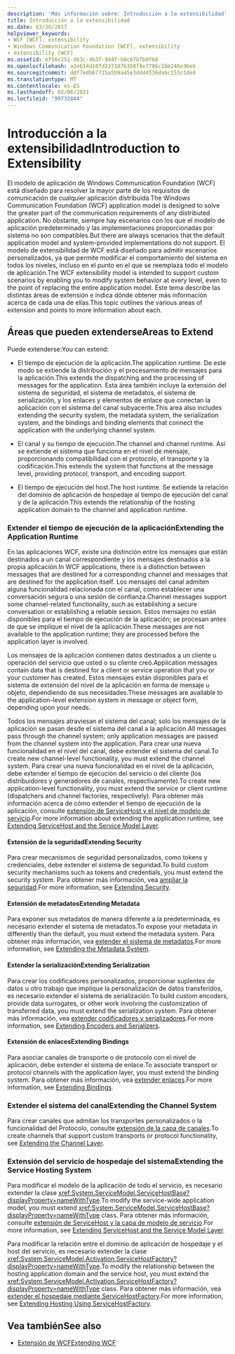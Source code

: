 ```yaml
---
description: 'Más información sobre: Introducción a la extensibilidad'
title: Introducción a la extensibilidad
ms.date: 03/30/2017
helpviewer_keywords:
- WCF [WCF], extensibility
- Windows Communication Foundation [WCF], extensibility
- extensibility [WCF]
ms.assetid: ef56c251-d63c-4b3f-944f-b0c67bfb0f68
ms.openlocfilehash: a3e614d107d2371076358f8e7786c1bb246e36eb
ms.sourcegitcommit: ddf7edb67715a5b9a45e3dd44536dabc153c1de0
ms.translationtype: MT
ms.contentlocale: es-ES
ms.lasthandoff: 02/06/2021
ms.locfileid: "99732844"
---
```

# <a name="introduction-to-extensibility"></a><span data-ttu-id="67fd0-103">Introducción a la extensibilidad</span><span class="sxs-lookup"><span data-stu-id="67fd0-103">Introduction to Extensibility</span></span>

<span data-ttu-id="67fd0-104">El modelo de aplicación de Windows Communication Foundation (WCF) está diseñado para resolver la mayor parte de los requisitos de comunicación de cualquier aplicación distribuida.</span><span class="sxs-lookup"><span data-stu-id="67fd0-104">The Windows Communication Foundation (WCF) application model is designed to solve the greater part of the communication requirements of any distributed application.</span></span> <span data-ttu-id="67fd0-105">No obstante, siempre hay escenarios con los que el modelo de aplicación predeterminado y las implementaciones proporcionadas por sistema no son compatibles.</span><span class="sxs-lookup"><span data-stu-id="67fd0-105">But there are always scenarios that the default application model and system-provided implementations do not support.</span></span> <span data-ttu-id="67fd0-106">El modelo de extensibilidad de WCF está diseñado para admitir escenarios personalizados, ya que permite modificar el comportamiento del sistema en todos los niveles, incluso en el punto en el que se reemplaza todo el modelo de aplicación.</span><span class="sxs-lookup"><span data-stu-id="67fd0-106">The WCF extensibility model is intended to support custom scenarios by enabling you to modify system behavior at every level, even to the point of replacing the entire application model.</span></span> <span data-ttu-id="67fd0-107">Este tema describe las distintas áreas de extensión e indica dónde obtener más información acerca de cada una de ellas.</span><span class="sxs-lookup"><span data-stu-id="67fd0-107">This topic outlines the various areas of extension and points to more information about each.</span></span>  
  
## <a name="areas-to-extend"></a><span data-ttu-id="67fd0-108">Áreas que pueden extenderse</span><span class="sxs-lookup"><span data-stu-id="67fd0-108">Areas to Extend</span></span>  

 <span data-ttu-id="67fd0-109">Puede extenderse:</span><span class="sxs-lookup"><span data-stu-id="67fd0-109">You can extend:</span></span>  
  
- <span data-ttu-id="67fd0-110">El tiempo de ejecución de la aplicación.</span><span class="sxs-lookup"><span data-stu-id="67fd0-110">The application runtime.</span></span> <span data-ttu-id="67fd0-111">De este modo se extiende la distribución y el procesamiento de mensajes para la aplicación.</span><span class="sxs-lookup"><span data-stu-id="67fd0-111">This extends the dispatching and the processing of messages for the application.</span></span> <span data-ttu-id="67fd0-112">Esta área también incluye la extensión del sistema de seguridad, el sistema de metadatos, el sistema de serialización, y los enlaces y elementos de enlace que conectan la aplicación con el sistema del canal subyacente.</span><span class="sxs-lookup"><span data-stu-id="67fd0-112">This area also includes extending the security system, the metadata system, the serialization system, and the bindings and binding elements that connect the application with the underlying channel system.</span></span>  
  
- <span data-ttu-id="67fd0-113">El canal y su tiempo de ejecución.</span><span class="sxs-lookup"><span data-stu-id="67fd0-113">The channel and channel runtime.</span></span> <span data-ttu-id="67fd0-114">Así se extiende el sistema que funciona en el nivel de mensaje, proporcionando compatibilidad con el protocolo, el transporte y la codificación.</span><span class="sxs-lookup"><span data-stu-id="67fd0-114">This extends the system that functions at the message level, providing protocol, transport, and encoding support.</span></span>  
  
- <span data-ttu-id="67fd0-115">El tiempo de ejecución del host.</span><span class="sxs-lookup"><span data-stu-id="67fd0-115">The host runtime.</span></span> <span data-ttu-id="67fd0-116">Se extiende la relación del dominio de aplicación de hospedaje al tiempo de ejecución del canal y de la aplicación.</span><span class="sxs-lookup"><span data-stu-id="67fd0-116">This extends the relationship of the hosting application domain to the channel and application runtime.</span></span>  
  
### <a name="extending-the-application-runtime"></a><span data-ttu-id="67fd0-117">Extender el tiempo de ejecución de la aplicación</span><span class="sxs-lookup"><span data-stu-id="67fd0-117">Extending the Application Runtime</span></span>  

 <span data-ttu-id="67fd0-118">En las aplicaciones WCF, existe una distinción entre los mensajes que están destinados a un canal correspondiente y los mensajes destinados a la propia aplicación.</span><span class="sxs-lookup"><span data-stu-id="67fd0-118">In WCF applications, there is a distinction between messages that are destined for a corresponding channel and messages that are destined for the application itself.</span></span> <span data-ttu-id="67fd0-119">Los mensajes del canal admiten alguna funcionalidad relacionada con el canal, como establecer una conversación segura o una sesión de confianza.</span><span class="sxs-lookup"><span data-stu-id="67fd0-119">Channel messages support some channel-related functionality, such as establishing a secure conversation or establishing a reliable session.</span></span> <span data-ttu-id="67fd0-120">Estos mensajes no están disponibles para el tiempo de ejecución de la aplicación; se procesan antes de que se implique el nivel de la aplicación.</span><span class="sxs-lookup"><span data-stu-id="67fd0-120">These messages are not available to the application runtime; they are processed before the application layer is involved.</span></span>  
  
 <span data-ttu-id="67fd0-121">Los mensajes de la aplicación contienen datos destinados a un cliente u operación del servicio que usted o su cliente creó.</span><span class="sxs-lookup"><span data-stu-id="67fd0-121">Application messages contain data that is destined for a client or service operation that you or your customer has created.</span></span> <span data-ttu-id="67fd0-122">Estos mensajes están disponibles para el sistema de extensión del nivel de la aplicación en forma de mensaje u objeto, dependiendo de sus necesidades.</span><span class="sxs-lookup"><span data-stu-id="67fd0-122">These messages are available to the application-level extension system in message or object form, depending upon your needs.</span></span>  
  
 <span data-ttu-id="67fd0-123">Todos los mensajes atraviesan el sistema del canal; solo los mensajes de la aplicación se pasan desde el sistema del canal a la aplicación.</span><span class="sxs-lookup"><span data-stu-id="67fd0-123">All messages pass through the channel system; only application messages are passed from the channel system into the application.</span></span> <span data-ttu-id="67fd0-124">Para crear una nueva funcionalidad en el nivel del canal, debe extender el sistema del canal.</span><span class="sxs-lookup"><span data-stu-id="67fd0-124">To create new channel-level functionality, you must extend the channel system.</span></span> <span data-ttu-id="67fd0-125">Para crear una nueva funcionalidad en el nivel de la aplicación, debe extender el tiempo de ejecución del servicio o del cliente (los distribuidores y generadores de canales, respectivamente).</span><span class="sxs-lookup"><span data-stu-id="67fd0-125">To create new application-level functionality, you must extend the service or client runtime (dispatchers and channel factories, respectively).</span></span> <span data-ttu-id="67fd0-126">Para obtener más información acerca de cómo extender el tiempo de ejecución de la aplicación, consulte [extensión de ServiceHost y el nivel de modelo de servicio](./extending/extending-servicehost-and-the-service-model-layer.md).</span><span class="sxs-lookup"><span data-stu-id="67fd0-126">For more information about extending the application runtime, see [Extending ServiceHost and the Service Model Layer](./extending/extending-servicehost-and-the-service-model-layer.md).</span></span>  
  
#### <a name="extending-security"></a><span data-ttu-id="67fd0-127">Extensión de la seguridad</span><span class="sxs-lookup"><span data-stu-id="67fd0-127">Extending Security</span></span>  

 <span data-ttu-id="67fd0-128">Para crear mecanismos de seguridad personalizados, como tokens y credenciales, debe extender el sistema de seguridad.</span><span class="sxs-lookup"><span data-stu-id="67fd0-128">To build custom security mechanisms such as tokens and credentials, you must extend the security system.</span></span> <span data-ttu-id="67fd0-129">Para obtener más información, vea [ampliar la seguridad](./extending/extending-security.md).</span><span class="sxs-lookup"><span data-stu-id="67fd0-129">For more information, see [Extending Security](./extending/extending-security.md).</span></span>  
  
#### <a name="extending-metadata"></a><span data-ttu-id="67fd0-130">Extensión de metadatos</span><span class="sxs-lookup"><span data-stu-id="67fd0-130">Extending Metadata</span></span>  

 <span data-ttu-id="67fd0-131">Para exponer sus metadatos de manera diferente a la predeterminada, es necesario extender el sistema de metadatos.</span><span class="sxs-lookup"><span data-stu-id="67fd0-131">To expose your metadata in differently than the default, you must extend the metadata system.</span></span> <span data-ttu-id="67fd0-132">Para obtener más información, vea [extender el sistema de metadatos](./extending/extending-the-metadata-system.md).</span><span class="sxs-lookup"><span data-stu-id="67fd0-132">For more information, see [Extending the Metadata System](./extending/extending-the-metadata-system.md).</span></span>  
  
#### <a name="extending-serialization"></a><span data-ttu-id="67fd0-133">Extender la serialización</span><span class="sxs-lookup"><span data-stu-id="67fd0-133">Extending Serialization</span></span>  

 <span data-ttu-id="67fd0-134">Para crear los codificadores personalizados, proporcionar suplentes de datos u otro trabajo que implique la personalización de datos transferidos, es necesario extender el sistema de serialización.</span><span class="sxs-lookup"><span data-stu-id="67fd0-134">To build custom encoders, provide data surrogates, or other work involving the customization of transferred data, you must extend the serialization system.</span></span> <span data-ttu-id="67fd0-135">Para obtener más información, vea [extender codificadores y serializadores](./extending/extending-encoders-and-serializers.md).</span><span class="sxs-lookup"><span data-stu-id="67fd0-135">For more information, see [Extending Encoders and Serializers](./extending/extending-encoders-and-serializers.md).</span></span>  
  
#### <a name="extending-bindings"></a><span data-ttu-id="67fd0-136">Extensión de enlaces</span><span class="sxs-lookup"><span data-stu-id="67fd0-136">Extending Bindings</span></span>  

 <span data-ttu-id="67fd0-137">Para asociar canales de transporte o de protocolo con el nivel de aplicación, debe extender el sistema de enlace.</span><span class="sxs-lookup"><span data-stu-id="67fd0-137">To associate transport or protocol channels with the application layer, you must extend the binding system.</span></span> <span data-ttu-id="67fd0-138">Para obtener más información, vea [extender enlaces](./extending/extending-bindings.md).</span><span class="sxs-lookup"><span data-stu-id="67fd0-138">For more information, see [Extending Bindings](./extending/extending-bindings.md).</span></span>  
  
### <a name="extending-the-channel-system"></a><span data-ttu-id="67fd0-139">Extender el sistema del canal</span><span class="sxs-lookup"><span data-stu-id="67fd0-139">Extending the Channel System</span></span>  

 <span data-ttu-id="67fd0-140">Para crear canales que admitan los transportes personalizados o la funcionalidad del Protocolo, consulte [extensión de la capa de canales](./extending/extending-the-channel-layer.md).</span><span class="sxs-lookup"><span data-stu-id="67fd0-140">To create channels that support custom transports or protocol functionality, see [Extending the Channel Layer](./extending/extending-the-channel-layer.md).</span></span>  
  
### <a name="extending-the-service-hosting-system"></a><span data-ttu-id="67fd0-141">Extensión del servicio de hospedaje del sistema</span><span class="sxs-lookup"><span data-stu-id="67fd0-141">Extending the Service Hosting System</span></span>  

 <span data-ttu-id="67fd0-142">Para modificar el modelo de la aplicación de todo el servicio, es necesario extender la clase <xref:System.ServiceModel.ServiceHostBase?displayProperty=nameWithType>.</span><span class="sxs-lookup"><span data-stu-id="67fd0-142">To modify the service-wide application model, you must extend <xref:System.ServiceModel.ServiceHostBase?displayProperty=nameWithType> class.</span></span> <span data-ttu-id="67fd0-143">Para obtener más información, consulte [extensión de ServiceHost y la capa de modelo de servicio](./extending/extending-servicehost-and-the-service-model-layer.md).</span><span class="sxs-lookup"><span data-stu-id="67fd0-143">For more information, see [Extending ServiceHost and the Service Model Layer](./extending/extending-servicehost-and-the-service-model-layer.md).</span></span>  
  
 <span data-ttu-id="67fd0-144">Para modificar la relación entre el dominio de aplicación de hospedaje y el host del servicio, es necesario extender la clase <xref:System.ServiceModel.Activation.ServiceHostFactory?displayProperty=nameWithType>.</span><span class="sxs-lookup"><span data-stu-id="67fd0-144">To modify the relationship between the hosting application domain and the service host, you must extend the <xref:System.ServiceModel.Activation.ServiceHostFactory?displayProperty=nameWithType> class.</span></span> <span data-ttu-id="67fd0-145">Para obtener más información, vea [extender el hospedaje mediante ServiceHostFactory](./extending/extending-hosting-using-servicehostfactory.md).</span><span class="sxs-lookup"><span data-stu-id="67fd0-145">For more information, see [Extending Hosting Using ServiceHostFactory](./extending/extending-hosting-using-servicehostfactory.md).</span></span>  
  
## <a name="see-also"></a><span data-ttu-id="67fd0-146">Vea también</span><span class="sxs-lookup"><span data-stu-id="67fd0-146">See also</span></span>

- [<span data-ttu-id="67fd0-147">Extensión de WCF</span><span class="sxs-lookup"><span data-stu-id="67fd0-147">Extending WCF</span></span>](./extending/index.md)
